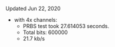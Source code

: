 Updated Jun 22, 2020
* with 4x channels:
  * PRBS test took 27.614053 seconds.
  * Total bits: 600000
  * 21.7 kb/s

